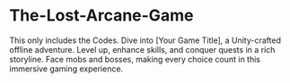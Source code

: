 # The-Lost-Arcane-Game
This only includes the Codes.
Dive into [Your Game Title], a Unity-crafted offline adventure. Level up, enhance skills, and conquer quests in a rich storyline. Face mobs and bosses, making every choice count in this immersive gaming experience.
